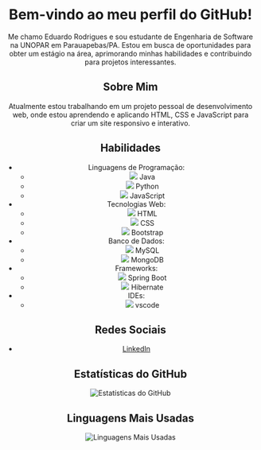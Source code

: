 <div align="center">

# Bem-vindo ao meu perfil do GitHub!

Me chamo Eduardo Rodrigues e sou estudante de Engenharia de Software na UNOPAR em Parauapebas/PA. Estou em busca de oportunidades para obter um estágio na área, aprimorando minhas habilidades e contribuindo para projetos interessantes.

## Sobre Mim

Atualmente estou trabalhando em um projeto pessoal de desenvolvimento web, onde estou aprendendo e aplicando HTML, CSS e JavaScript para criar um site responsivo e interativo.

## Habilidades

- Linguagens de Programação: 
  - <img src="https://img.shields.io/badge/Java-007396?style=for-the-badge&logo=java&logoColor=white"> Java
  - <img src="https://img.shields.io/badge/Python-3776AB?style=for-the-badge&logo=python&logoColor=white"> Python
  - <img src="https://img.shields.io/badge/JavaScript-F7DF1E?style=for-the-badge&logo=javascript&logoColor=black"> JavaScript
- Tecnologias Web: 
  - <img src="https://img.shields.io/badge/HTML5-E34F26?style=for-the-badge&logo=html5&logoColor=white"> HTML
  - <img src="https://img.shields.io/badge/CSS3-1572B6?style=for-the-badge&logo=css3&logoColor=white"> CSS
  - <img src="https://img.shields.io/badge/Bootstrap-563D7C?style=for-the-badge&logo=bootstrap&logoColor=white"> Bootstrap
- Banco de Dados: 
  - <img src="https://img.shields.io/badge/MySQL-4479A1?style=for-the-badge&logo=mysql&logoColor=white"> MySQL
  - <img src="https://img.shields.io/badge/MongoDB-47A248?style=for-the-badge&logo=mongodb&logoColor=white"> MongoDB
- Frameworks: 
  - <img src="https://img.shields.io/badge/Spring_Boot-6DB33F?style=for-the-badge&logo=spring-boot&logoColor=white"> Spring Boot
  - <img src="https://img.shields.io/badge/Hibernate-59666C?style=for-the-badge&logo=hibernate&logoColor=white"> Hibernate
- IDEs: 
  - <img src="https://img.shields.io/badge/Visual_Studio_Code-007ACC?style=for-the-badge&logo=visual-studio-code&logoColor=white"> vscode

## Redes Sociais

- [LinkedIn](https://www.linkedin.com/in/eduardo-rodrigues-oliveira-28a046241?original_referer=https%3A%2F%2Feduardo-rodrigues%2Evercel%2Eapp%2F&originalSubdomain=br)

## Estatísticas do GitHub

![Estatísticas do GitHub](https://github-readme-stats.vercel.app/api?username=eduardohro&show_icons=true&theme=dark)

## Linguagens Mais Usadas

![Linguagens Mais Usadas](https://github-readme-stats.vercel.app/api/top-langs/?username=eduardohro&layout=compact&theme=dark)

</div>